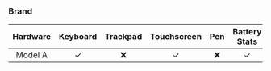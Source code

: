 ### Brand

|**Hardware**     |Keyboard|Trackpad|Touchscreen|Pen|Battery Stats|WiFi|Bluetooth|Int Audio|Ext Audio|Camera(s)|3D Acceleration|
|:---------------:|:----:|:-----:|:------:|:-----:|:-----:|:-----:|:-----:|:-----:|:-----:|:-----:|:------:|
|Model A         |✓|❌|✓|❌|✓|❌|✓|❌|✓|❌|N/A|